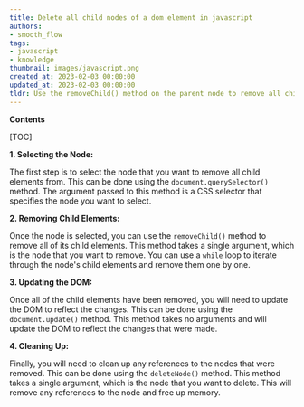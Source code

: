 ```yaml
---
title: Delete all child nodes of a dom element in javascript
authors:
- smooth_flow
tags:
- javascript
- knowledge
thumbnail: images/javascript.png
created_at: 2023-02-03 00:00:00
updated_at: 2023-02-03 00:00:00
tldr: Use the removeChild() method on the parent node to remove all child elements.
---
```


**Contents**

[TOC]

**1. Selecting the Node:**

The first step is to select the node that you want to remove all child elements from. This can be done using the `document.querySelector()` method. The argument passed to this method is a CSS selector that specifies the node you want to select. 

**2. Removing Child Elements:**

Once the node is selected, you can use the `removeChild()` method to remove all of its child elements. This method takes a single argument, which is the node that you want to remove. You can use a `while` loop to iterate through the node's child elements and remove them one by one. 

**3. Updating the DOM:**

Once all of the child elements have been removed, you will need to update the DOM to reflect the changes. This can be done using the `document.update()` method. This method takes no arguments and will update the DOM to reflect the changes that were made.

**4. Cleaning Up:**

Finally, you will need to clean up any references to the nodes that were removed. This can be done using the `deleteNode()` method. This method takes a single argument, which is the node that you want to delete. This will remove any references to the node and free up memory.

